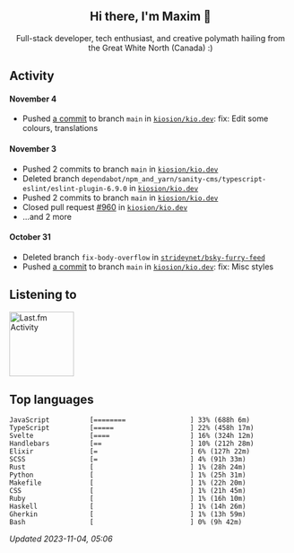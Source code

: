 <!-- deno-fmt-ignore-file -->
<div align="center">
  <h2>Hi there, I'm Maxim 👋</h2>
  <p>Full-stack developer, tech enthusiast, and creative polymath hailing from the Great White North (Canada) :)</p>
</div>


## Activity


#### November 4
* Pushed [a commit](https://github.com/kiosion/kio.dev/commit/9c42b70b21ac7905b7582718bec1c624c9b0b0ee) to branch `main` in [`kiosion/kio.dev`](https://github.com/kiosion/kio.dev): fix: Edit some colours, translations

#### November 3
* Pushed 2 commits to branch `main` in [`kiosion/kio.dev`](https://github.com/kiosion/kio.dev)
* Deleted branch `dependabot/npm_and_yarn/sanity-cms/typescript-eslint/eslint-plugin-6.9.0` in [`kiosion/kio.dev`](https://github.com/kiosion/kio.dev)
* Pushed 2 commits to branch `main` in [`kiosion/kio.dev`](https://github.com/kiosion/kio.dev)
* Closed pull request [#960](https://github.com/kiosion/kio.dev/pull/960) in [`kiosion/kio.dev`](https://github.com/kiosion/kio.dev)
* ...and 2 more

#### October 31
* Deleted branch `fix-body-overflow` in [`strideynet/bsky-furry-feed`](https://github.com/strideynet/bsky\-furry\-feed)
* Pushed [a commit](https://github.com/kiosion/kio.dev/commit/6246e13fcc7225bb7a5e4ffbf704dc9b204fd998) to branch `main` in [`kiosion/kio.dev`](https://github.com/kiosion/kio.dev): fix: Misc styles


## Listening to


<a href="https://github.com/kiosion/toru">
  <picture>
    <source media="(prefers-color-scheme: dark)" srcset="https://toru.kio.dev/api/v1/kiosion?blur&border_width=0&border_radius=26&theme=nord">
    <source media="(prefers-color-scheme: light)" srcset="https://toru.kio.dev/api/v1/kiosion?blur&border_width=0&border_radius=26&theme=light">
    <img alt="Last.fm Activity" src="https://toru.kio.dev/api/v1/kiosion?blur&border_width=0&border_radius=26" height="115" />
  </picture>
</a>


## Top languages

```
JavaScript          [========                ] 33% (688h 6m)
TypeScript          [=====                   ] 22% (458h 17m)
Svelte              [====                    ] 16% (324h 12m)
Handlebars          [==                      ] 10% (212h 28m)
Elixir              [=                       ] 6% (127h 22m)
SCSS                [=                       ] 4% (91h 33m)
Rust                [                        ] 1% (28h 24m)
Python              [                        ] 1% (25h 31m)
Makefile            [                        ] 1% (22h 20m)
CSS                 [                        ] 1% (21h 45m)
Ruby                [                        ] 1% (16h 10m)
Haskell             [                        ] 1% (14h 26m)
Gherkin             [                        ] 1% (13h 59m)
Bash                [                        ] 0% (9h 42m)
```

_Updated 2023-11-04, 05:06_
